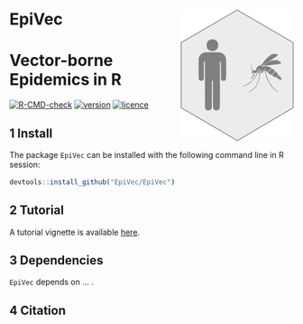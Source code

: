 # __EpiVec__ <img src="man/figures/logo.png" align="right" alt="" width="200" />

# Vector-borne Epidemics in R

<!-- badges: start -->
[![R-CMD-check](https://github.com/EpiVec/EpiVec/workflows/R-CMD-check/badge.svg)](https://github.com/EpiVec/EpiVec/actions) 
[![version](https://img.shields.io/github/v/release/EpiVec/EpiVec?label=version&style=flat&logo=github)](https://github.com/EpiVec/EpiVec) 
[![licence](https://img.shields.io/badge/Licence-GPL--3-blue.svg)](https://www.r-project.org/Licenses/GPL-3) 
<!-- badges: end -->

## 1 Install

The package `EpiVec` can be installed with the following command line in R session:

``` r
devtools::install_github("EpiVec/EpiVec")
```

## 2 Tutorial

A tutorial vignette is available [here](https://epivec.github.io/EpiVec/articles/EpiVec.html).

## 3 Dependencies

`EpiVec` depends on ... .

## 4  Citation

  

